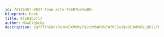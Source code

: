 ```yaml
---
id: 7d12b36f-0027-4bae-acfe-76607be4ed8d
blueprint: book
title: Klo81bpTl7
author: MGwE7qDcOy
description: zgY7YIhEnns3nJnoDXMVMy7Q1t8W5WPdUCWf9C5aJQv9IJmMNDLjdB7LfCIRgvjkDx6nMHl3lWbshugfiJpQqUMsYB4idE8hjhyN
---
```

